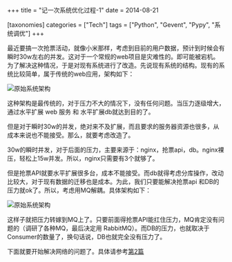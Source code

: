 +++
title = "记一次系统优化过程-1"
date = 2014-08-21

[taxonomies]
categories = ["Tech"]
tags = ["Python", "Gevent", "Pypy", "系统调优"]
+++

最近要搞一次抢票活动，就像小米那样，考虑到目前的用户数据，预计到时候会有瞬时30w左右的并发。这对于一个常规的web项目是灾难性的。即可能被宕机。为了解决这种情况，于是对现有系统进行了改造。先说现有系统的结构。现有的系统比较简单，属于传统的web应用，架构如下：

![原始系统架构][1]

这种架构是最传统的，对于压力不大的情况下，没有任何问题。当压力逐级增大，通过水平扩展 web 服务 和 水平扩展db就达到目的了。

但是对于瞬时30w的并发，绝对来不及扩展，而且要求的服务器资源也很多，从成本来说也不能接受。那么，就要考虑改造了。

30w的瞬时并发，对于后面的压力，主要来源于：nginx，抢票api，db。nginx裸压，轻松上15w并发。所以，nginx只需要有3个就够了。

但是抢票API就要水平扩展很多台，成本不能接受。而db就得考虑分库操作，改动比较大，对于现有数据的迁移也是成本。为此，我们只要能解决抢票api 
和DB的压力就ok了。所以，考虑用MQ解耦。具体架构如下：

![原始系统架构][2]

这样子就把压力转嫁到MQ上了。只要前面得抢票API能扛住压力，MQ肯定没有问题的（调研了各种MQ，最后决定用 RabbitMQ）。而DB的压力，也就取决于Consumer的数量了，换句话说，DB也就完全没有压力了。

下面就要开始解决网络的问题了。具体请参考[第2篇][3]


  [1]: /static/media/buy-ticket-1.png
  [2]: /static/media/buy-ticket-2.png
  [3]: /blogs/116
